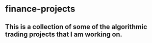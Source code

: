 # finance-projects
## This is a collection of some of the algorithmic trading projects that I am working on.
